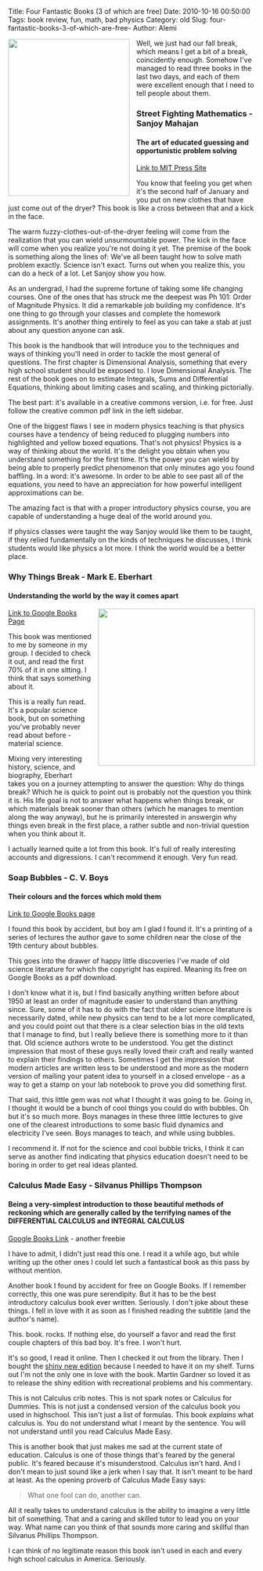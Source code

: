 Title: Four Fantastic Books (3 of which are free)
Date: 2010-10-16 00:50:00
Tags: book review, fun, math, bad physics
Category: old
Slug: four-fantastic-books-3-of-which-are-free-
Author: Alemi


<a href="http://4.bp.blogspot.com/_YOjDhtygcuA/TLkO7BNOPnI/AAAAAAAAAOo/uIuwbUHkVtU/s1600/9780262514293-f30.jpg" imageanchor="1" style="clear: left; float: left; margin-bottom: 1em; margin-right: 1em;"><img border="0" height="320" src="http://4.bp.blogspot.com/_YOjDhtygcuA/TLkO7BNOPnI/AAAAAAAAAOo/uIuwbUHkVtU/s320/9780262514293-f30.jpg" width="248" /></a>Well, we just had our fall break, which means I get a bit of a break, coincidently enough.  Somehow I've managed to read three books in the last two days, and each of them were excellent enough that I need to tell people about them.
<h3>Street Fighting Mathematics - Sanjoy Mahajan </h3><h4>The art of educated guessing and opportunistic problem solving </h4><div><a href="http://mitpress.mit.edu/catalog/item/default.asp?ttype=2&tid=12156">Link to MIT Press Site</a>

You know that feeling you get when it's the second half of January and you put on new clothes that have just come out of the dryer?  This book is like a cross between that and a kick in the face.  

The warm fuzzy-clothes-out-of-the-dryer feeling will come from the realization that you can wield unsurmountable power.  The kick in the face will come when you realize you're not doing it yet.
<a name='more'></a>
The premise of the book is something along the lines of:  We've all been taught how to solve math problem exactly.  Science isn't exact.  Turns out when you realize this, you can do a heck of a lot.  Let Sanjoy show you how.

As an undergrad, I had the supreme fortune of taking some life changing courses.  One of the ones that has struck me the deepest was Ph 101: Order of Magnitude Physics.  It did a remarkable job building my confidence.  It's one thing to go through your classes and complete the homework assignments.  It's another thing entirely to feel as you can take a stab at just about any question anyone can ask.

This book is the handbook that will introduce you to the techniques and ways of thinking you'll need in order to tackle the most general of questions.  The first chapter is Dimensional Analysis, something that every high school student should be exposed to. I love Dimensional Analysis.  The rest of the book goes on to estimate Integrals, Sums and Differential Equations, thinking about limiting cases and scaling, and thinking pictorially.  

The best part:  it's available in a creative commons version, i.e. for free.  Just follow the creative common pdf link in the left sidebar.


One of the biggest flaws I see in modern physics teaching is that physics courses have a tendency of being reduced to plugging numbers into highlighted and yellow boxed equations.  That's not physics!  Physics is a way of thinking about the world.  It's the delight you obtain when you understand something for the first time.  It's the power you can wield by being able to properly predict phenomenon that only minutes ago you found baffling.  In a word: it's awesome.  In order to be able to see past all of the equations, you need to have an appreciation for how powerful intelligent approximations can be.

The amazing fact is that with a proper introductory physics course, you are capable of understanding a huge deal of the world around you. 

If physics classes were taught the way Sanjoy would like them to be taught, if they relied fundamentally on the kinds of techniques he discusses, I think students would like physics a lot more.  I think the world would be a better place.  
</div>


<h3>Why Things Break  - Mark E. Eberhart </h3><h4>Understanding the world by the way it comes apart </h4><div class="separator" style="clear: both; text-align: center;"><a href="http://2.bp.blogspot.com/_YOjDhtygcuA/TLkXVqJBxlI/AAAAAAAAAOs/WEGJaROjFhI/s1600/4115MFY61ML._SS500_.jpg" imageanchor="1" style="clear: right; float: right; margin-bottom: 1em; margin-left: 1em;"><img border="0" height="320" src="http://2.bp.blogspot.com/_YOjDhtygcuA/TLkXVqJBxlI/AAAAAAAAAOs/WEGJaROjFhI/s320/4115MFY61ML._SS500_.jpg" width="320" /></a></div>
<a href="http://books.google.com/books?id=wo9wGKk9MVsC&printsec=frontcover&dq=Why+Things+Break&hl=eo&ei=4Be5TJ6jPIL48Aa2uKzPDg&sa=X&oi=book_result&ct=result&resnum=1&ved=0CCUQ6AEwAA#v=onepage&q&f=false">Link to Google Books Page</a>

This book was mentioned to me by someone in my group.  I decided to check it out, and read the first 70% of it in one sitting.  I think that says something about it.  

This is a really fun read.  It's a popular science book, but on something you've probably never read about before - material science.

Mixing very interesting history, science, and biography, Eberhart takes you on a journey attempting to answer the question: Why do things break?  Which he is quick to point out is probably not the question you think it is.  His life goal is not to answer what happens when things break, or which materials break sooner than others (which he manages to mention along the way anyway), but he is primarily interested in answergin why things even break in the first place, a rather subtle and non-trivial question when you think about it.

I actually learned quite a lot from this book.  It's full of really interesting accounts and digressions.  I can't recommend it enough.  Very fun read.


<h3>Soap Bubbles - C. V. Boys </h3><h4>Their colours and the forces which mold them </h4>
<a href="http://books.google.com/books?id=EcgCKTPYqCIC&printsec=frontcover&source=gbs_atb#v=onepage&q&f=false">Link to Google Books page</a>

I found this book by accident, but boy am I glad I found it.  It's a printing of a series of lectures the author gave to some children near the close of the 19th century about bubbles.

This goes into the drawer of happy little discoveries I've made of old science literature for which the copyright has expired.  Meaning its free on Google Books as a pdf download.  

I don't know what it is, but I find basically anything written before about 1950 at least an order of magnitude easier to understand than anything since.  Sure, some of it has to do with the fact that older science literature is necessarily dated, while new physics can tend to be a lot more complicated, and you could point out that there is a clear selection bias in the old texts that I manage to find, but I really believe there is something more to it than that.  Old science authors wrote to be understood.  You get the distinct impression that most of these guys really loved their craft and really wanted to explain their findings to others.  Sometimes I get the impression that modern articles are written less to be understood and more as the modern version of mailing your patent idea to yourself in a closed envelope - as a way to get a stamp on your lab notebook to prove you did something first.

That said, this little gem was not what I thought it was going to be.  Going in, I thought it would be a bunch of cool things you could do with bubbles.  Oh but it's so much more.  Boys manages in these three little lectures to give one of the clearest introductions to some basic fluid dynamics and electricity I've seen.  Boys manages to teach, and while using bubbles.

I recommend it.  If not for the science and cool bubble tricks, I think it can serve as another find indicating that physics education doesn't need to be boring in order to get real ideas planted.


<h3>Calculus Made Easy - Silvanus Phillips Thompson </h3><h4>Being a very-simplest introduction to those beautiful methods of reckoning which are generally called by the terrifying names of the DIFFERENTIAL CALCULUS and INTEGRAL CALCULUS</h4>
<a href="http://books.google.com/books?id=BrhBAAAAYAAJ&printsec=frontcover&dq=Calculus+Made+Easy&hl=eo&ei=WRu5TKDJLsT38Ab4wNiaDw&sa=X&oi=book_result&ct=result&resnum=1&ved=0CCoQ6AEwAA#v=onepage&q&f=false">Google Books Link</a> - another freebie

I have to admit, I didn't just read this one.  I read it a while ago, but while writing up the other ones I could let such a fantastical book as this pass by without mention.

Another book I found by accident for free on Google Books.  If I remember correctly, this one was pure serendipity.  But it has to be the best introductory calculus book ever written.  Seriously.  I don't joke about these things.  I fell in love with it as soon as I finished reading the subtitle (and the author's name).

This. book. rocks.  If nothing else, do yourself a favor and read the first couple chapters of this bad boy.  It's free.  I won't hurt.

It's so good, I read it online.  Then I checked it out from the library.  Then I bought the <a href="http://www.amazon.com/Calculus-Made-Easy-CALCULUS-MADE/dp/B001TIKS36/ref=sr_1_4?ie=UTF8&qid=1287200177&sr=8-4">shiny new edition</a> because I needed to have it on my shelf.  Turns out I'm not the only one in love with the book.  Martin Gardner so loved it as to release the shiny edition with recreational problems and his commentary.

This is not Calculus crib notes.  This is not spark notes or Calculus for Dummies.  This is not just a condensed version of the calculus book you used in highschool.  This isn't just a list of formulas.  This book <i>explains</i> what calculus is.  You do not understand what I meant by the sentence.  You will not understand until you read Calculus Made Easy.

This is another book that just makes me sad at the current state of education.  Calculus is one of those things that's feared by the general public.  It's feared because it's misunderstood.  Calculus isn't hard.  And I don't mean to just sound like a jerk when I say that.  It isn't meant to be hard at least.  As the opening proverb of Calculus Made Easy says:
<blockquote>What one fool can do, another can.</blockquote>
All it really takes to understand calculus is the ability to imagine a very little bit of something.  That and a caring and skilled tutor to lead you on your way.  What name can you think of that sounds more caring and skillful than Silvanus Phillips Thompson.  

I can think of no legitimate reason this book isn't used in each and every high school calculus in America.  Seriously.
